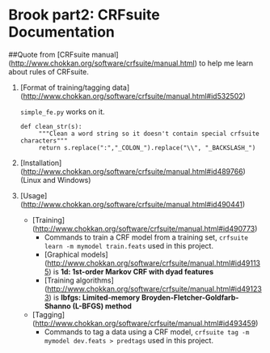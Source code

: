 # Brook part2: CRFsuite Documentation

##Quote from [CRFsuite manual] (http://www.chokkan.org/software/crfsuite/manual.html) to help me learn about rules of CRFsuite.

1. [Format of training/tagging data] (http://www.chokkan.org/software/crfsuite/manual.html#id532502)

    `simple_fe.py` works on it.
    <pre><code>def clean_str(s):
        """Clean a word string so it doesn't contain special crfsuite characters"""
        return s.replace(":","_COLON_").replace("\\", "_BACKSLASH_")</code></pre>

2. [Installation] (http://www.chokkan.org/software/crfsuite/manual.html#id489766) (Linux and Windows)

3. [Usage] (http://www.chokkan.org/software/crfsuite/manual.html#id490441) 
    + [Training] (http://www.chokkan.org/software/crfsuite/manual.html#id490773)
        * Commands to train a CRF model from a training set, `crfsuite learn -m mymodel train.feats` used in this project.
        * [Graphical models] (http://www.chokkan.org/software/crfsuite/manual.html#id491135) is __1d: 1st-order Markov CRF with dyad features__
        * [Training algorithms] (http://www.chokkan.org/software/crfsuite/manual.html#id491233) is __lbfgs: Limited-memory Broyden-Fletcher-Goldfarb-Shanno (L-BFGS) method__
    + [Tagging] (http://www.chokkan.org/software/crfsuite/manual.html#id493459)
        * Commands to tag a data using a CRF model, `crfsuite tag -m mymodel dev.feats > predtags` used in this project.

